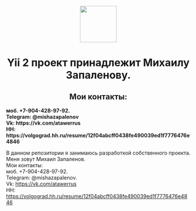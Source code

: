 <p align="center">
    <a href="https://github.com/yiisoft" target="_blank">
        <img src="https://avatars0.githubusercontent.com/u/993323" height="100px">
    </a>
    <h1 align="center">Yii 2 проект принадлежит Михаилу Запаленову.</h1>
    <h2 align="center">Мои контакты:</h2>
    <strong>моб. +7-904-428-97-92.</strong>
    <br>
    <strong>Telegram: @mishazapalenov</strong>
    <br>
    <strong>Vk: https://vk.com/atawerrus </strong>
    <br>
    <strong>HH: https://volgograd.hh.ru/resume/12f04abcff0438fe490039ed1f7776476e4846 </strong>
    <br>
</p>

В данном репозитории я занимаюсь разработкой собственного проекта. Меня зовут Михаил Запаленов.
<br>
Мои контакты:
<br>
моб. +7-904-428-97-92. 
<br>
Telegram: @mishazapalenov. 
<br>
Vk: https://vk.com/atawerrus 
<br>
HH: https://volgograd.hh.ru/resume/12f04abcff0438fe490039ed1f7776476e4846
